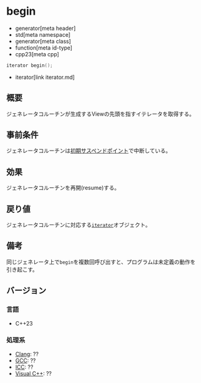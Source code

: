 # begin
* generator[meta header]
* std[meta namespace]
* generator[meta class]
* function[meta id-type]
* cpp23[meta cpp]

```cpp
iterator begin();
```
* iterator[link iterator.md]


## 概要
ジェネレータコルーチンが生成するViewの先頭を指すイテレータを取得する。


## 事前条件
ジェネレータコルーチンは[初期サスペンドポイント](/lang/cpp20/coroutines.md)で中断している。


## 効果
ジェネレータコルーチンを再開(resume)する。


## 戻り値
ジェネレータコルーチンに対応する[`iterator`](iterator.md)オブジェクト。


## 備考
同じジェネレータ上で`begin`を複数回呼び出すと、プログラムは未定義の動作を引き起こす。


## バージョン
### 言語
- C++23

### 処理系
- [Clang](/implementation.md#clang): ??
- [GCC](/implementation.md#gcc): ??
- [ICC](/implementation.md#icc): ??
- [Visual C++](/implementation.md#visual_cpp): ??
